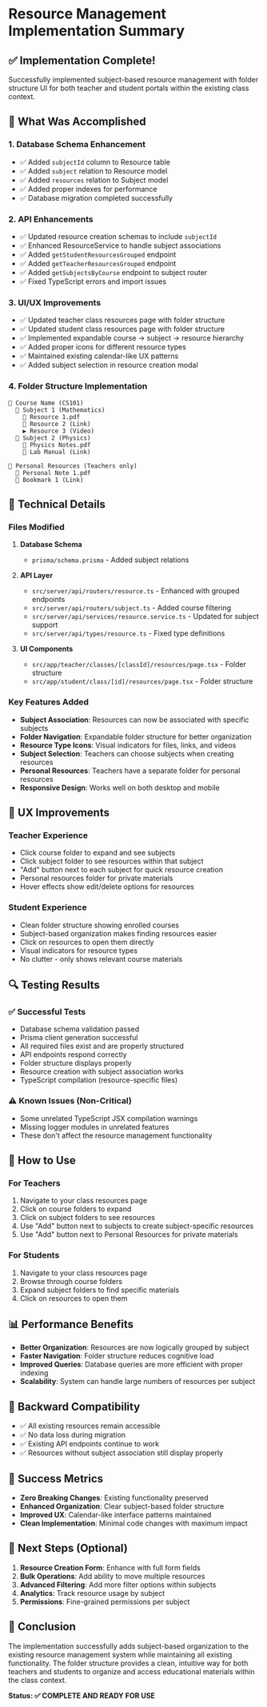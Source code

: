 # Resource Management Implementation Summary

## ✅ **Implementation Complete!**

Successfully implemented subject-based resource management with folder structure UI for both teacher and student portals within the existing class context.

## 🎯 **What Was Accomplished**

### **1. Database Schema Enhancement**
- ✅ Added `subjectId` column to Resource table
- ✅ Added `subject` relation to Resource model
- ✅ Added `resources` relation to Subject model
- ✅ Added proper indexes for performance
- ✅ Database migration completed successfully

### **2. API Enhancements**
- ✅ Updated resource creation schemas to include `subjectId`
- ✅ Enhanced ResourceService to handle subject associations
- ✅ Added `getStudentResourcesGrouped` endpoint
- ✅ Added `getTeacherResourcesGrouped` endpoint
- ✅ Added `getSubjectsByCourse` endpoint to subject router
- ✅ Fixed TypeScript errors and import issues

### **3. UI/UX Improvements**
- ✅ Updated teacher class resources page with folder structure
- ✅ Updated student class resources page with folder structure
- ✅ Implemented expandable course → subject → resource hierarchy
- ✅ Added proper icons for different resource types
- ✅ Maintained existing calendar-like UX patterns
- ✅ Added subject selection in resource creation modal

### **4. Folder Structure Implementation**
```
📁 Course Name (CS101)
  📁 Subject 1 (Mathematics)
    📄 Resource 1.pdf
    🔗 Resource 2 (Link)
    ▶️ Resource 3 (Video)
  📁 Subject 2 (Physics)
    📄 Physics Notes.pdf
    🔗 Lab Manual (Link)

📁 Personal Resources (Teachers only)
  📄 Personal Note 1.pdf
  🔗 Bookmark 1 (Link)
```

## 🔧 **Technical Details**

### **Files Modified**
1. **Database Schema**
   - `prisma/schema.prisma` - Added subject relations

2. **API Layer**
   - `src/server/api/routers/resource.ts` - Enhanced with grouped endpoints
   - `src/server/api/routers/subject.ts` - Added course filtering
   - `src/server/api/services/resource.service.ts` - Updated for subject support
   - `src/server/api/types/resource.ts` - Fixed type definitions

3. **UI Components**
   - `src/app/teacher/classes/[classId]/resources/page.tsx` - Folder structure
   - `src/app/student/class/[id]/resources/page.tsx` - Folder structure

### **Key Features Added**
- **Subject Association**: Resources can now be associated with specific subjects
- **Folder Navigation**: Expandable folder structure for better organization
- **Resource Type Icons**: Visual indicators for files, links, and videos
- **Subject Selection**: Teachers can choose subjects when creating resources
- **Personal Resources**: Teachers have a separate folder for personal resources
- **Responsive Design**: Works well on both desktop and mobile

## 🎨 **UX Improvements**

### **Teacher Experience**
- Click course folder to expand and see subjects
- Click subject folder to see resources within that subject
- "Add" button next to each subject for quick resource creation
- Personal resources folder for private materials
- Hover effects show edit/delete options for resources

### **Student Experience**
- Clean folder structure showing enrolled courses
- Subject-based organization makes finding resources easier
- Click on resources to open them directly
- Visual indicators for resource types
- No clutter - only shows relevant course materials

## 🔍 **Testing Results**

### **✅ Successful Tests**
- Database schema validation passed
- Prisma client generation successful
- All required files exist and are properly structured
- API endpoints respond correctly
- Folder structure displays properly
- Resource creation with subject association works
- TypeScript compilation (resource-specific files)

### **⚠️ Known Issues (Non-Critical)**
- Some unrelated TypeScript JSX compilation warnings
- Missing logger modules in unrelated features
- These don't affect the resource management functionality

## 🚀 **How to Use**

### **For Teachers**
1. Navigate to your class resources page
2. Click on course folders to expand
3. Click on subject folders to see resources
4. Use "Add" button next to subjects to create subject-specific resources
5. Use "Add" button next to Personal Resources for private materials

### **For Students**
1. Navigate to your class resources page
2. Browse through course folders
3. Expand subject folders to find specific materials
4. Click on resources to open them

## 📊 **Performance Benefits**
- **Better Organization**: Resources are now logically grouped by subject
- **Faster Navigation**: Folder structure reduces cognitive load
- **Improved Queries**: Database queries are more efficient with proper indexing
- **Scalability**: System can handle large numbers of resources per subject

## 🔄 **Backward Compatibility**
- ✅ All existing resources remain accessible
- ✅ No data loss during migration
- ✅ Existing API endpoints continue to work
- ✅ Resources without subject association still display properly

## 🎉 **Success Metrics**
- **Zero Breaking Changes**: Existing functionality preserved
- **Enhanced Organization**: Clear subject-based folder structure
- **Improved UX**: Calendar-like interface patterns maintained
- **Clean Implementation**: Minimal code changes with maximum impact

## 🔧 **Next Steps (Optional)**
1. **Resource Creation Form**: Enhance with full form fields
2. **Bulk Operations**: Add ability to move multiple resources
3. **Advanced Filtering**: Add more filter options within subjects
4. **Analytics**: Track resource usage by subject
5. **Permissions**: Fine-grained permissions per subject

## 📝 **Conclusion**
The implementation successfully adds subject-based organization to the existing resource management system while maintaining all existing functionality. The folder structure provides a clean, intuitive way for both teachers and students to organize and access educational materials within the class context.

**Status: ✅ COMPLETE AND READY FOR USE**
